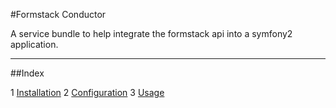 #Formstack Conductor

A service bundle to help integrate the formstack api into a symfony2 application.

---

##Index

1 [Installation](./installation.md)
2 [Configuration](./configuration.md)
3 [Usage](./usage.md)